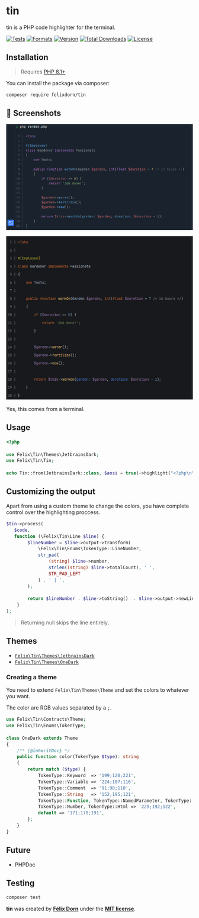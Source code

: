 # tin

tin is a PHP code highlighter for the terminal.

[![Tests](https://github.com/felixdorn/tin/actions/workflows/tests.yml/badge.svg?branch=main)](https://github.com/felixdorn/tin/actions/workflows/tests.yml)
[![Formats](https://github.com/felixdorn/tin/actions/workflows/formats.yml/badge.svg?branch=main)](https://github.com/felixdorn/tin/actions/workflows/formats.yml)
[![Version](https://poser.pugx.org/felixdorn/tin/version)](//packagist.org/packages/felixdorn/tin)
[![Total Downloads](https://poser.pugx.org/felixdorn/tin/downloads)](//packagist.org/packages/felixdorn/tin)
[![License](https://poser.pugx.org/felixdorn/tin/license)](//packagist.org/packages/felixdorn/tin)

## Installation

> Requires [PHP 8.1+](https://php.net/releases)

You can install the package via composer:

```bash
composer require felixdorn/tin
```

## 🔞 Screenshots

![A piece of code highlighted using tin ](art/screenshot.png)

![Another piece of code highlighted using tin](art/screenshot2.png)

Yes, this comes from a terminal.

## Usage

```php
<?php

use Felix\Tin\Themes\JetbrainsDark;
use Felix\Tin\Tin;

echo Tin::from(JetbrainsDark::class, $ansi = true)->highlight("<?php\n\necho 'Hello world';\n");
```

## Customizing the output

Apart from using a custom theme to change the colors, you have complete control over the highlighting proccess.

```php
$tin->process(
   $code,
   function (\Felix\Tin\Line $line) {
        $lineNumber = $line->output->transform(
            \Felix\Tin\Enums\TokenType::LineNumber,
            str_pad(
                (string) $line->number,
                strlen((string) $line->totalCount), ' ',
                STR_PAD_LEFT
            ) . ' | ',
        );

        return $lineNumber . $line->toString()  . $line->output->newLine();
    }
);
```

> Returning null skips the line entirely.

## Themes

* [`Felix\Tin\Themes\JetbrainsDark`](src/Themes/JetbrainsDark.php)
* [`Felix\Tin\Themes\OneDark`](src/Themes/OneDark.php)

### Creating a theme

You need to extend `Felix\Tin\Themes\Theme` and set the colors to whatever you want.

The color are RGB values separated by a `;`.

```php
use Felix\Tin\Contracts\Theme;
use Felix\Tin\Enums\TokenType;

class OneDark extends Theme
{
    /** {@inheritDoc} */
    public function color(TokenType $type): string
    {
        return match ($type) {
            TokenType::Keyword  => '199;120;221',
            TokenType::Variable => '224;107;116',
            TokenType::Comment  => '91;98;110',
            TokenType::String   => '152;195;121',
            TokenType::Function, TokenType::NamedParameter, TokenType::Attribute => '98;174;239',
            TokenType::Number, TokenType::Html => '229;192;122',
            default => '171;178;191',
        };
    }
}
```

## Future

* PHPDoc

## Testing

```bash
composer test
```

**tin** was created by **[Félix Dorn](https://twitter.com/afelixdorn)** under
the **[MIT license](https://opensource.org/licenses/MIT)**.
